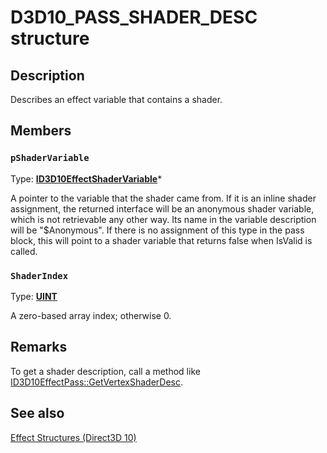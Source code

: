 # D3D10_PASS_SHADER_DESC structure

## Description

Describes an effect variable that contains a shader.

## Members

### `pShaderVariable`

Type: **[ID3D10EffectShaderVariable](https://learn.microsoft.com/windows/desktop/api/d3d10effect/nn-d3d10effect-id3d10effectshadervariable)***

A pointer to the variable that the shader came from. If it is an inline shader assignment, the returned interface will be an anonymous shader variable, which is not retrievable any other way. Its name in the variable description will be "$Anonymous". If there is no assignment of this type in the pass block, this will point to a shader variable that returns false when IsValid is called.

### `ShaderIndex`

Type: **[UINT](https://learn.microsoft.com/windows/desktop/WinProg/windows-data-types)**

A zero-based array index; otherwise 0.

## Remarks

To get a shader description, call a method like [ID3D10EffectPass::GetVertexShaderDesc](https://learn.microsoft.com/windows/desktop/api/d3d10effect/nf-d3d10effect-id3d10effectpass-getvertexshaderdesc).

## See also

[Effect Structures (Direct3D 10)](https://learn.microsoft.com/windows/desktop/direct3d10/d3d10-graphics-reference-effect-structures)